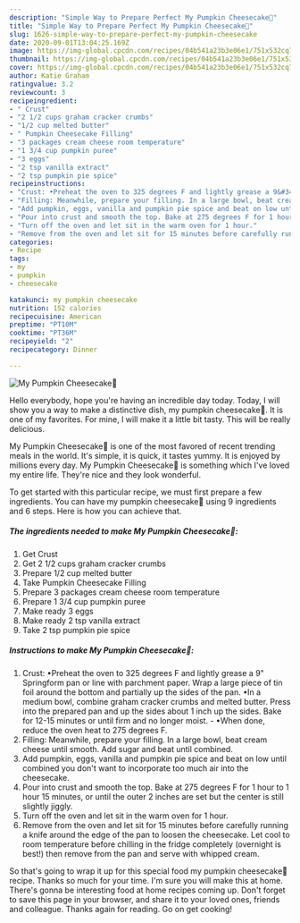```yaml
---
description: "Simple Way to Prepare Perfect My Pumpkin Cheesecake🎃"
title: "Simple Way to Prepare Perfect My Pumpkin Cheesecake🎃"
slug: 1626-simple-way-to-prepare-perfect-my-pumpkin-cheesecake
date: 2020-09-01T13:04:25.169Z
image: https://img-global.cpcdn.com/recipes/04b541a23b3e06e1/751x532cq70/my-pumpkin-cheesecake🎃-recipe-main-photo.jpg
thumbnail: https://img-global.cpcdn.com/recipes/04b541a23b3e06e1/751x532cq70/my-pumpkin-cheesecake🎃-recipe-main-photo.jpg
cover: https://img-global.cpcdn.com/recipes/04b541a23b3e06e1/751x532cq70/my-pumpkin-cheesecake🎃-recipe-main-photo.jpg
author: Katie Graham
ratingvalue: 3.2
reviewcount: 3
recipeingredient:
- " Crust"
- "2 1/2 cups graham cracker crumbs"
- "1/2 cup melted butter"
- " Pumpkin Cheesecake Filling"
- "3 packages cream cheese room temperature"
- "1 3/4 cup pumpkin puree"
- "3 eggs"
- "2 tsp vanilla extract"
- "2 tsp pumpkin pie spice"
recipeinstructions:
- "Crust: •Preheat the oven to 325 degrees F and lightly grease a 9&#34; Springform pan or line with parchment paper. Wrap a large piece of tin foil around the bottom and partially up the sides of the pan. •In a medium bowl, combine graham cracker crumbs and melted butter. Press into the prepared pan and up the sides about 1 inch up the sides. Bake for 12-15 minutes or until firm and no longer moist. •When done, reduce the oven heat to 275 degrees F."
- "Filling: Meanwhile, prepare your filling. In a large bowl, beat cream cheese until smooth. Add sugar and beat until combined."
- "Add pumpkin, eggs, vanilla and pumpkin pie spice and beat on low until combined you don&#39;t want to incorporate too much air into the cheesecake."
- "Pour into crust and smooth the top. Bake at 275 degrees F for 1 hour to 1 hour 15 minutes, or until the outer 2 inches are set but the center is still slightly jiggly."
- "Turn off the oven and let sit in the warm oven for 1 hour."
- "Remove from the oven and let sit for 15 minutes before carefully running a knife around the edge of the pan to loosen the cheesecake. Let cool to room temperature before chilling in the fridge completely (overnight is best!) then remove from the pan and serve with whipped cream."
categories:
- Recipe
tags:
- my
- pumpkin
- cheesecake

katakunci: my pumpkin cheesecake 
nutrition: 152 calories
recipecuisine: American
preptime: "PT10M"
cooktime: "PT36M"
recipeyield: "2"
recipecategory: Dinner

---
```



![My Pumpkin Cheesecake🎃](https://img-global.cpcdn.com/recipes/04b541a23b3e06e1/751x532cq70/my-pumpkin-cheesecake🎃-recipe-main-photo.jpg)

Hello everybody, hope you're having an incredible day today. Today, I will show you a way to make a distinctive dish, my pumpkin cheesecake🎃. It is one of my favorites. For mine, I will make it a little bit tasty. This will be really delicious.



My Pumpkin Cheesecake🎃 is one of the most favored of recent trending meals in the world. It's simple, it is quick, it tastes yummy. It is enjoyed by millions every day. My Pumpkin Cheesecake🎃 is something which I've loved my entire life. They're nice and they look wonderful.


To get started with this particular recipe, we must first prepare a few ingredients. You can have my pumpkin cheesecake🎃 using 9 ingredients and 6 steps. Here is how you can achieve that.

<!--inarticleads1-->

##### The ingredients needed to make My Pumpkin Cheesecake🎃:

1. Get  Crust
1. Get 2 1/2 cups graham cracker crumbs
1. Prepare 1/2 cup melted butter
1. Take  Pumpkin Cheesecake Filling
1. Prepare 3 packages cream cheese room temperature
1. Prepare 1 3/4 cup pumpkin puree
1. Make ready 3 eggs
1. Make ready 2 tsp vanilla extract
1. Take 2 tsp pumpkin pie spice




<!--inarticleads2-->

##### Instructions to make My Pumpkin Cheesecake🎃:

1. Crust: •Preheat the oven to 325 degrees F and lightly grease a 9&#34; Springform pan or line with parchment paper. Wrap a large piece of tin foil around the bottom and partially up the sides of the pan. •In a medium bowl, combine graham cracker crumbs and melted butter. Press into the prepared pan and up the sides about 1 inch up the sides. Bake for 12-15 minutes or until firm and no longer moist. - •When done, reduce the oven heat to 275 degrees F.
1. Filling: Meanwhile, prepare your filling. In a large bowl, beat cream cheese until smooth. Add sugar and beat until combined.
1. Add pumpkin, eggs, vanilla and pumpkin pie spice and beat on low until combined you don&#39;t want to incorporate too much air into the cheesecake.
1. Pour into crust and smooth the top. Bake at 275 degrees F for 1 hour to 1 hour 15 minutes, or until the outer 2 inches are set but the center is still slightly jiggly.
1. Turn off the oven and let sit in the warm oven for 1 hour.
1. Remove from the oven and let sit for 15 minutes before carefully running a knife around the edge of the pan to loosen the cheesecake. Let cool to room temperature before chilling in the fridge completely (overnight is best!) then remove from the pan and serve with whipped cream.




So that's going to wrap it up for this special food my pumpkin cheesecake🎃 recipe. Thanks so much for your time. I'm sure you will make this at home. There's gonna be interesting food at home recipes coming up. Don't forget to save this page in your browser, and share it to your loved ones, friends and colleague. Thanks again for reading. Go on get cooking!
